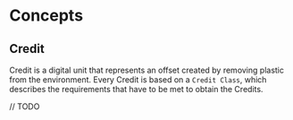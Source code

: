 # Concepts

## Credit

Credit is a digital unit that represents an offset created by removing plastic from the environment. Every Credit is based on a `Credit Class`, which describes the requirements that have to be met to obtain the Credits.

// TODO